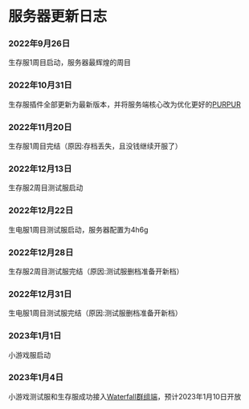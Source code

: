 # 服务器更新日志
### 2022年9月26日
生存服1周目启动，服务器最辉煌的周目
### 2022年10月31日
生存服插件全部更新为最新版本，并将服务端核心改为优化更好的[PURPUR](https://purpurmc.org/)
### 2022年11月20日
生存服1周目完结（原因:存档丢失，且没钱继续开服了）
### 2022年12月13日
生存服2周目测试服启动
### 2022年12月22日
生电服1周目测试服启动，服务器配置为4h6g
### 2022年12月28日
生存服2周目测试服完结（原因:测试服删档准备开新档）
### 2022年12月31日
生电服1周目测试服完结（原因:测试服删档准备开新档）
### 2023年1月1日
小游戏服启动
### 2023年1月4日
小游戏测试服和生存服成功接入[Waterfall群组端](https://papermc.io/downloads#Waterfall)，预计2023年1月10日开放